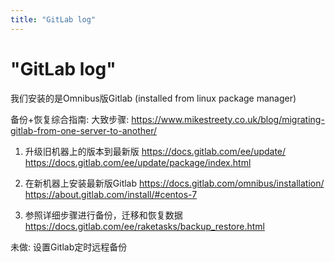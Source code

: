 ```yaml
---
title: "GitLab log"
---
```


# "GitLab log"

我们安装的是Omnibus版Gitlab (installed from linux package manager)

备份+恢复综合指南:
大致步骤: https://www.mikestreety.co.uk/blog/migrating-gitlab-from-one-server-to-another/

1. 升级旧机器上的版本到最新版
https://docs.gitlab.com/ee/update/
https://docs.gitlab.com/ee/update/package/index.html

2. 在新机器上安装最新版Gitlab
https://docs.gitlab.com/omnibus/installation/
https://about.gitlab.com/install/#centos-7


3. 参照详细步骤进行备份，迁移和恢复数据
https://docs.gitlab.com/ee/raketasks/backup_restore.html



未做: 设置Gitlab定时远程备份

